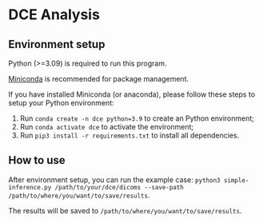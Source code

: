 # DCE Analysis


## Environment setup
Python (>=3.09) is required to run this program.

[Miniconda](https://docs.conda.io/projects/miniconda) is recommended for package management.

If you have installed Miniconda (or anaconda), please follow these steps to setup your Python environment:

1. Run `conda create -n dce python=3.9`  to create an Python environment;
2. Run `conda activate dce` to activate the environment;
3. Run `pip3 install -r requirements.txt` to install all dependencies.

## How to use
After environment setup, you can run the example case:
`python3 simple-inference.py /path/to/your/dce/dicoms --save-path /path/to/where/you/want/to/save/results`.

The results will be saved to `/path/to/where/you/want/to/save/results`.
